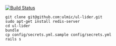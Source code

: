 [![Build Status](https://travis-ci.org/ulmic/ul-lider.svg?branch=1.0.14)](https://travis-ci.org/ulmic/ul-lider) 


```shell
git clone git@github.com:ulmic/ul-lider.git
sudo apt-get install redis-server
cd ul-lider
bundle
cp config/secrets.yml.sample config/secrets.yml
rails s
```
